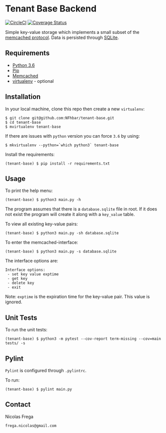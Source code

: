 # Tenant Base Backend

[![CircleCI](https://circleci.com/gh/NFhbar/tenant-base.svg?style=svg)](https://circleci.com/gh/NFhbar/tenant-base)
[![Coverage Status](https://coveralls.io/repos/github/NFhbar/tenant-base/badge.svg?branch=master)](https://coveralls.io/github/NFhbar/tenant-base?branch=master)

Simple key-value storage which implements a small subset of the [memcached protocol](https://memcached.org/).
Data is persisted through [SQLite](https://www.sqlite.org/index.html).

## Requirements
- [Python 3.6](https://www.python.org/downloads/release/python-360/)
- [Pip](https://pypi.org/project/pip/)
- [Memcached](https://memcached.org/)
- [virtualenv](https://virtualenv.pypa.io/en/latest/) - optional

## Installation
In your local machine, clone this repo then create a new `virtualenv`:
```
$ git clone git@github.com:NFhbar/tenant-base.git
$ cd tenant-base
$ mvirtualenv tenant-base
```

If there are issues with `python` version you can force `3.6` by using:
```
$ mkvirtualenv --python=`which python3` tenant-base
```

Install the requirements:
```
(tenant-base) $ pip install -r requirements.txt
```

## Usage
To print the help menu:
```
(tenant-base) $ python3 main.py -h
```

The program assumes that there is a `database.sqlite` file in root. If it does not exist the program will create it along with a `key_value` table.

To view all existing key-value pairs:
```
(tenant-base) $ python3 main.py -sh database.sqlite
```

To enter the memcached-interface:
```
(tenant-base) $ python3 main.py -s database.sqlite
```

The interface options are:
```
Interface options:
 - set key value exptime
 - get key
 - delete key
 - exit
```

Note: `exptime` is the expiration time for the key-value pair. This value is ignored.

## Unit Tests
To run the unit tests:
```
(tenant-base) $ python3 -m pytest --cov-report term-missing --cov=main tests/ -s
```
## Pylint
`Pylint` is configured through `.pylintrc`.

To run:
```
(tenant-base) $ pylint main.py
```
## Contact
Nicolas Frega

`frega.nicolas@gmail.com`
